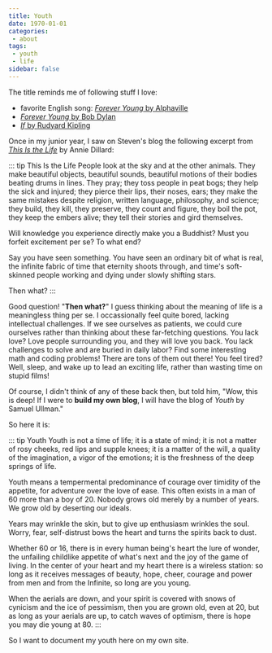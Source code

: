 ```yaml
---
title: Youth
date: 1970-01-01
categories:
 - about
tags:
 - youth
 - life
sidebar: false
---
```


The title reminds me of following stuff I love:

- favorite English song: [*Forever Young* by Alphaville](https://youtu.be/t1TcDHrkQYg)
- [*Forever Young* by Bob Dylan](https://youtu.be/Frj2CLGldC4)
- [*If* by Rudyard Kipling](https://www.poetryfoundation.org/poems/46473/if---)

<!-- more -->

Once in my junior year, I saw on Steven's blog the following excerpt from [<i>This Is the Life</i>](http://www.billemory.com/dillard/dillard.html) by Annie Dillard:

::: tip This Is the Life
People look at the sky and at the other animals. They make beautiful objects, beautiful sounds, beautiful motions of their bodies beating drums in lines. They pray; they toss people in peat bogs; they help the sick and injured; they pierce their lips, their noses, ears; they make the same mistakes despite religion, written language, philosophy, and science; they build, they kill, they preserve, they count and figure, they boil the pot, they keep the embers alive; they tell their stories and gird themselves.

Will knowledge you experience directly make you a Buddhist? Must you forfeit excitement per se? To what end?

Say you have seen something. You have seen an ordinary bit of what is real, the infinite fabric of time that eternity shoots through, and time's soft-skinned people working and dying under slowly shifting stars.

Then what?
:::

Good question! "**Then what?**" I guess thinking about the meaning of life is a meaningless thing per se. I occassionally feel quite bored, lacking intellectual challenges. If we see ourselves as patients, we could cure ourselves rather than thinking about these far-fetching questions. You lack love? Love people surrounding you, and they will love you back. You lack challenges to solve and are buried in daily labor? Find some interesting math and coding problems! There are tons of them out there! You feel tired? Well, sleep, and wake up to lead an exciting life, rather than wasting time on stupid films!

Of course, I didn't think of any of these back then, but told him, "Wow, this is deep! If I were to **build my own blog**, I will have the blog of *Youth* by Samuel Ullman."

So here it is:

::: tip Youth
Youth is not a time of life; it is a state of mind; it is not a matter of rosy cheeks, red lips and supple knees; it is a matter of the will, a quality of the imagination, a vigor of the emotions; it is the freshness of the deep springs of life.

Youth means a tempermental predominance of courage over timidity of the appetite, for adventure over the love of ease. This often exists in a man of 60 more than a boy of 20. Nobody grows old merely by a number of years. We grow old by deserting our ideals.

Years may wrinkle the skin, but to give up enthusiasm wrinkles the soul. Worry, fear, self-distrust bows the heart and turns the spirits back to dust.

Whether 60 or 16, there is in every human being's heart the lure of wonder, the unfailing childlike appetite of what's next and the joy of the game of living. In the center of your heart and my heart there is a wireless station: so long as it receives messages of beauty, hope, cheer, courage and power from men and from the Infinite, so long are you young.

When the aerials are down, and your spirit is covered with snows of cynicism and the ice of pessimism, then you are grown old, even at 20, but as long as your aerials are up, to catch waves of optimism, there is hope you may die young at 80.
:::

So I want to document my youth here on my own site.
